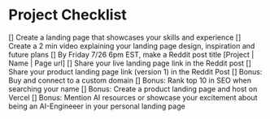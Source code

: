 # Project Checklist
[] Create a landing page that showcases your skills and experience
[] Create a 2 min video explaining your landing page design, inspiration and future plans
[] By Friday 7/26 6pm EST, make a Reddit post title [Project | Name | Page url]
[] Share your live landing page link in the Reddit post
[] Share your product landing page link (version 1) in the Reddit Post
[] Bonus: Buy and connect to a custom domain
[] Bonus: Rank top 10 in SEO when searching your name
[] Bonus: Create a product landing page and host on Vercel 
[] Bonus: Mention AI resources or showcase your excitement about being an AI-Engineeer in your personal landing page
